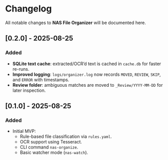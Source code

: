 # Changelog

All notable changes to **NAS File Organizer** will be documented here.

## [0.2.0] - 2025-08-25
### Added
- **SQLite text cache**: extracted/OCR’d text is cached in `cache.db` for faster re-runs.
- **Improved logging**: `logs/organizer.log` now records `MOVED`, `REVIEW`, `SKIP`, and `ERROR` with timestamps.
- **Review folder**: ambiguous matches are moved to `_Review/YYYY-MM-DD` for later inspection.

## [0.1.0] - 2025-08-25
### Added
- Initial MVP:
  - Rule-based file classification via `rules.yaml`.
  - OCR support using Tesseract.
  - CLI command `nas-organize`.
  - Basic watcher mode (`nas-watch`).
